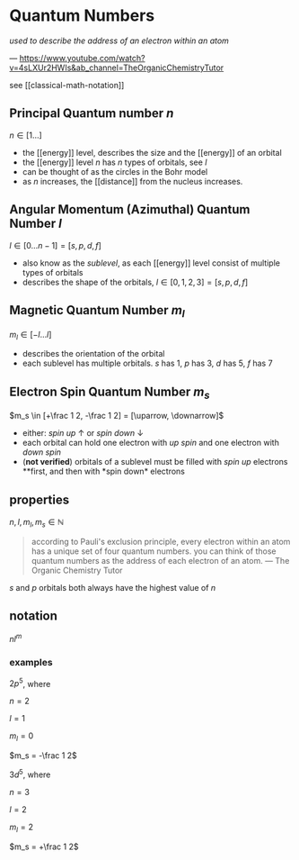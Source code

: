 # Quantum Numbers

_used to describe the address of an electron within an atom_

&mdash; <https://www.youtube.com/watch?v=4sLXUr2HWIs&ab_channel=TheOrganicChemistryTutor>

see [[classical-math-notation]]

## Principal Quantum number $n$

$n \in [1 \dots]$

- the [[energy]] level, describes the size and the [[energy]] of an orbital
- the [[energy]] level $n$ has $n$ types of orbitals, see $l$
- can be thought of as the circles in the Bohr model
- as $n$ increases, the [[distance]] from the nucleus increases.

## Angular Momentum (Azimuthal) Quantum Number $l$

$l \in [0 \dots n-1] = [s, p, d, f]$

- also know as the _sublevel_, as each [[energy]] level consist of multiple types of orbitals
- describes the shape of the orbitals, $l \in [0, 1, 2, 3] = [s, p, d, f]$

## Magnetic Quantum Number $m_l$

$m_l \in [-l \dots l]$

- describes the orientation of the orbital
- each sublevel has multiple orbitals. $s$ has $1$, $p$ has $3$, $d$ has $5$, $f$ has $7$

## Electron Spin Quantum Number $m_s$

$m_s \in [+\frac 1 2, -\frac 1 2] = [\uparrow, \downarrow]$

- either: _spin up_ $\uparrow$ or _spin down_ $\downarrow$
- each orbital can hold one electron with _up spin_ and one electron with _down spin_
- (**not verified**) orbitals of a sublevel must be filled with _spin up_ electrons \**first, and then with *spin down\* electrons

## properties

$n, l, m_l, m_s \in \mathbb N$

> according to Pauli's exclusion principle, every electron within an atom has a unique set of four quantum numbers. you can think of those quantum numbers as the address of each electron of an atom. &mdash; The Organic Chemistry Tutor

$s$ and $p$ orbitals both always have the highest value of $n$

## notation

$nl^m$

### examples

$2p^5$, where

$n = 2$

$l = 1$

$m_l = 0$

$m_s = -\frac 1 2$

$3d^5$, where

$n = 3$

$l = 2$

$m_l = 2$

$m_s = +\frac 1 2$
